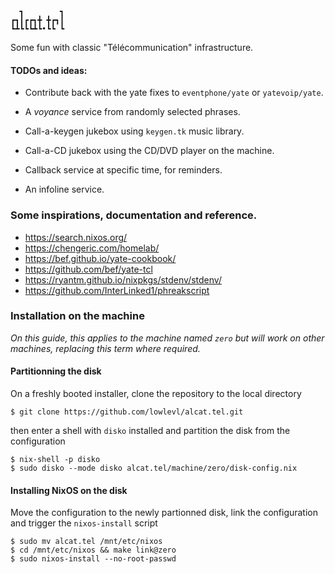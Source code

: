 ```
  ┓        ┓
┏┓┃┏┏┓╋ ╋┏┓┃
┗┻┗┗┗┻┗•┗┗ ┗
```

Some fun with classic "Télécommunication" infrastructure.

#### TODOs and ideas:

- Contribute back with the yate fixes to `eventphone/yate` or `yatevoip/yate`.

- A _voyance_ service from randomly selected phrases.
- Call-a-keygen jukebox using `keygen.tk` music library.
- Call-a-CD jukebox using the CD/DVD player on the machine.
- Callback service at specific time, for reminders.
- An infoline service.

### Some inspirations, documentation and reference.

- https://search.nixos.org/
- https://chengeric.com/homelab/
- https://bef.github.io/yate-cookbook/
- https://github.com/bef/yate-tcl
- https://ryantm.github.io/nixpkgs/stdenv/stdenv/
- https://github.com/InterLinked1/phreakscript

### Installation on the machine

_On this guide, this applies to the machine named `zero` but will work on other machines, replacing this term where required._

#### Partitionning the disk

On a freshly booted installer, clone the repository to the local directory

```
$ git clone https://github.com/lowlevl/alcat.tel.git
```

then enter a shell with `disko` installed and partition the disk from the configuration

```
$ nix-shell -p disko
$ sudo disko --mode disko alcat.tel/machine/zero/disk-config.nix
```

#### Installing NixOS on the disk

Move the configuration to the newly partionned disk, link the configuration and trigger the `nixos-install` script

```
$ sudo mv alcat.tel /mnt/etc/nixos
$ cd /mnt/etc/nixos && make link@zero
$ sudo nixos-install --no-root-passwd
```

